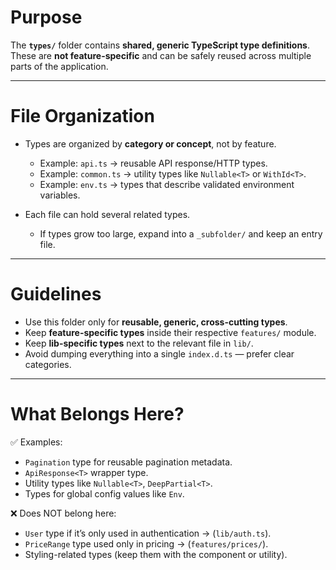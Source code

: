 # Purpose

The **`types/`** folder contains **shared, generic TypeScript type definitions**.
These are **not feature-specific** and can be safely reused across multiple parts of the application.

---

# File Organization

- Types are organized by **category or concept**, not by feature.
  - Example: `api.ts` → reusable API response/HTTP types.
  - Example: `common.ts` → utility types like `Nullable<T>` or `WithId<T>`.
  - Example: `env.ts` → types that describe validated environment variables.

- Each file can hold several related types.
  - If types grow too large, expand into a `_subfolder/` and keep an entry file.

---

# Guidelines

- Use this folder only for **reusable, generic, cross-cutting types**.
- Keep **feature-specific types** inside their respective `features/` module.
- Keep **lib-specific types** next to the relevant file in `lib/`.
- Avoid dumping everything into a single `index.d.ts` — prefer clear categories.

---

# What Belongs Here?

✅ Examples:

- `Pagination` type for reusable pagination metadata.
- `ApiResponse<T>` wrapper type.
- Utility types like `Nullable<T>`, `DeepPartial<T>`.
- Types for global config values like `Env`.

❌ Does NOT belong here:

- `User` type if it’s only used in authentication → (`lib/auth.ts`).
- `PriceRange` type used only in pricing → (`features/prices/`).
- Styling-related types (keep them with the component or utility).
